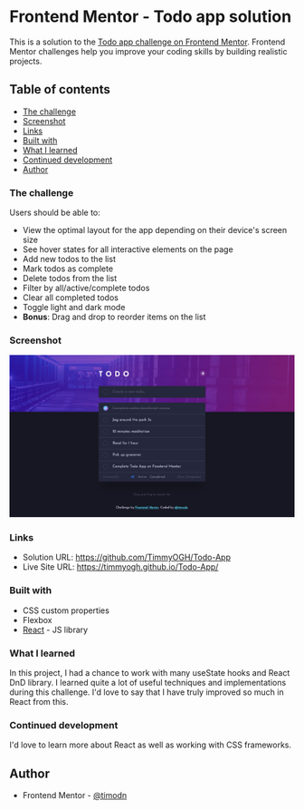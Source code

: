 # Frontend Mentor - Todo app solution

This is a solution to the [Todo app challenge on Frontend Mentor](https://www.frontendmentor.io/challenges/todo-app-Su1_KokOW). Frontend Mentor challenges help you improve your coding skills by building realistic projects. 

## Table of contents

- [The challenge](#the-challenge)
- [Screenshot](#screenshot)
- [Links](#links)
- [Built with](#built-with)
- [What I learned](#what-i-learned)
- [Continued development](#continued-development)
- [Author](#author)

### The challenge

Users should be able to:

- View the optimal layout for the app depending on their device's screen size
- See hover states for all interactive elements on the page
- Add new todos to the list
- Mark todos as complete
- Delete todos from the list
- Filter by all/active/complete todos
- Clear all completed todos
- Toggle light and dark mode
- **Bonus**: Drag and drop to reorder items on the list

### Screenshot

![](./public/images/todoapp_ss.png)

### Links

- Solution URL: https://github.com/TimmyOGH/Todo-App
- Live Site URL: https://timmyogh.github.io/Todo-App/

### Built with

- CSS custom properties
- Flexbox
- [React](https://reactjs.org/) - JS library

### What I learned

In this project, I had a chance to work with many useState hooks and React DnD library. I learned quite a lot of useful techniques and implementations during this challenge. I'd love to say that I have truly improved so much in React from this.

### Continued development

I'd love to learn more about React as well as working with CSS frameworks.

## Author

- Frontend Mentor - [@timodn](https://www.frontendmentor.io/profile/timodn)